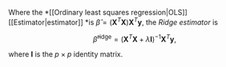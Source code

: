 Where the *[[Ordinary least squares regression|OLS]] [[Estimator|estimator]] *is $\hat \beta = (\mathbf X^T\mathbf X)\mathbf X^T\mathbf y$, the *Ridge estimator* is

$$ \hat \beta^{\text{ridge}} = (\mathbf X^T \mathbf X + \lambda\mathbf I)^{-1}\mathbf X^T \mathbf y ,$$

where $\mathbf I$ is the $p\times p$ identity matrix.